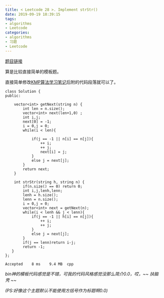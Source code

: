 ```yaml
---
title: < Leetcode 28 >. Implement strStr() 
date: 2019-09-19 18:39:15
tags:   
- algorithms 
- Leetcode 
categories:
- algorithms  
- 习题  
- Leetcode  
---
```


[题目链接](https://leetcode.com/problems/implement-strstr/ "[28. Implement strStr() 题目链接]")

算是比较直接简单的模板题。

直接简单修改[KMP算法学习笔记](https://5lyther1n.github.io/2019/09/18/kmp0/#more "KMP算法学习笔记")后附的代码段落就可以了。

	
	class Solution {
	public:
	    
	    vector<int> getNext(string n) {
	        int len = n.size();
	        vector<int> next(len+1,0) ;
	        int i,j;
	        next[0] = -1;
	        i = 0,j = 0;
	        while(i < len){
	
	            if(j == -1 || n[i] == n[j]){
	                ++ i;
	                ++ j;
	                next[i] = j;
	            }
	            else j = next[j];
	        }
	        return next;
	    }
	    
	    int strStr(string h, string n) {
	        if(n.size() == 0) return 0;
	        int i,j,lenh,lenn;
	        lenh = h.size();
	        lenn = n.size();
	        i = 0,j = 0;
	        vector<int> next = getNext(n);
	        while(i < lenh && j < lenn){
	            if(j == -1 || h[i] == n[j]){
	                ++ i;
	                ++ j;
	            }
	            else j = next[j];
	        }
	        if(j == lenn)return i-j;
	        return -1;
	   }
	};

	Accepted	8 ms	9.4 MB	cpp

*bin神的模板代码感觉是不错，可我的代码风格感觉没那么简介0.0，哎，~~ 扶脑壳 ~~*

*(PS:好像这个主题默认不能使用方括号作为标题啊0.0)*
